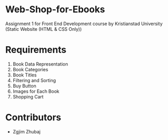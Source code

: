 # Web-Shop-for-Ebooks
Assignment 1 for Front End Development course by Kristianstad University (Static Website (HTML & CSS Only))
# Requirements
1. Book Data Representation
2. Book Categories
3. Book Titles
4. Filtering and Sorting
5. Buy Button
6. Images for Each Book
7. Shopping Cart
# Contributors
- Zgjim Zhubaj
